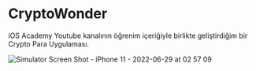 # CryptoWonder


iOS Academy Youtube kanalının öğrenim içeriğiyle birlikte geliştirdiğim bir Crypto Para Uygulaması.

![Simulator Screen Shot - iPhone 11 - 2022-06-29 at 02 57 09](https://user-images.githubusercontent.com/98783085/176323784-a21b1d60-5a65-4dd3-8818-0edcf3377e07.png)
